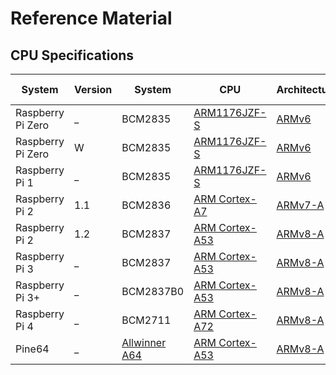 # Reference Material

## CPU Specifications

| System | Version | System | CPU | Architecture | Bit Width |
| -- | -- | -- | -- | -- | -- |
| Raspberry Pi Zero | _ | BCM2835 | [ARM1176JZF-S][arm11] | [ARMv6][armv6] | 32 |
| Raspberry Pi Zero | W | BCM2835 | [ARM1176JZF-S][arm11] | [ARMv6][armv6] | 32 |
| Raspberry Pi 1 | _ | BCM2835 | [ARM1176JZF-S][arm11] | [ARMv6][armv6] | 32 |
| Raspberry Pi 2 | 1.1 | BCM2836 | [ARM Cortex-A7][arm-cortex-a7] | [ARMv7-A][armv7-a] | 32 |
| Raspberry Pi 2 | 1.2 | BCM2837 | [ARM Cortex-A53][arm-cortex-a53] | [ARMv8-A][armv8-a] | 64/32 |
| Raspberry Pi 3 | _ | BCM2837 | [ARM Cortex-A53][arm-cortex-a53] | [ARMv8-A][armv8-a] | 64/32 |
| Raspberry Pi 3+ | _ | BCM2837B0 | [ARM Cortex-A53][arm-cortex-a53] | [ARMv8-A][armv8-a] | 64/32 |
| Raspberry Pi 4 | _ | BCM2711 | [ARM Cortex-A72][arm-cortex-a72] | [ARMv8-A][armv8-a] | 64/32 |
| Pine64 | _ | [Allwinner A64][allwinner-a64] | [ARM Cortex-A53][arm-cortex-a53] | [ARMv8-A][armv8-a] | 64/32 |

[allwinner-a64]: https://en.wikipedia.org/wiki/Allwinner_Technology#A6x_family
[arm11]: https://en.wikipedia.org/wiki/ARM11
[arm-cortex-a7]: https://en.wikipedia.org/wiki/ARM_Cortex-A7
[arm-cortex-a53]: https://en.wikipedia.org/wiki/ARM_Cortex-A53
[arm-cortex-a72]: https://en.wikipedia.org/wiki/ARM_Cortex-A72

[armv6]: https://en.wikipedia.org/wiki/ARM_architecture
[armv7-a]: https://en.wikipedia.org/wiki/ARM_architecture
[armv8-a]: https://en.wikipedia.org/wiki/ARM_architecture#64/32-bit_architecture
